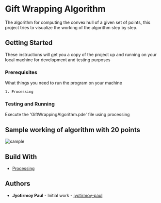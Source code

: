 # Gift Wrapping Algorithm
The algorithm for computing the convex hull of a given set of points, this project tries to visualize the working of the algorithm step by step.

## Getting Started
These instructions will get you a copy of the project up and running on your local machine for development and testing purposes

### Prerequisites
What things you need to run the program on your machine

```
1. Processing
```
### Testing and Running
Execute the 'GiftWrappingAlgorithm.pde' file using processing

## Sample working of algorithm with 20 points
![sample](https://github.com/jyotirmoy-paul/visual-workspace/blob/master/GiftWrappingAlgorithm/sample-20-points.gif)


## Build With
* [Processing](https://processing.org/)

## Authors
* **Jyotirmoy Paul** - Initial work - [jyotirmoy-paul](https://github.com/jyotirmoy-paul)